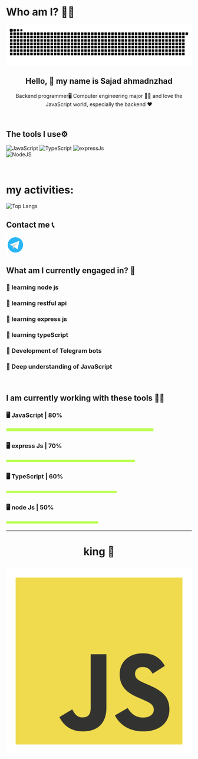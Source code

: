 # Who am I? 👨‍💻

<img align="center" src="https://raw.githubusercontent.com/imrrobat/imrrobat/d1b244e170d2b75fdda3efd499eaaf163f7a617c/images/github-contribution-grid-snake.svg" />

<h2 align="center">Hello, 👋 my name is Sajad ahmadnzhad</h2>
<p align="center">
   Backend programmer🖥 Computer engineering major  👨‍💻 and love the JavaScript world, especially the backend ❤️
</p>

<br />

<h2>The tools I use⚙️</h2>

![JavaScript](https://img.shields.io/badge/javascript-%23323330.svg?style=for-the-badge&logo=javascript&logoColor=%23F7DF1E) 
![TypeScript](https://img.shields.io/badge/type%20script-%23323330.svg?style=for-the-badge&logo=typescript&logoColor=blue) 
![expressJs](https://img.shields.io/badge/express-%23323330.svg?style=for-the-badge&logo=express&logoColor=%23F7DF1E)  
![NodeJS](https://img.shields.io/badge/node.js-6DA55F?style=for-the-badge&logo=node.js&logoColor=white)

<br />

<h1>my activities:</h1>

![Top Langs](https://github-readme-stats.vercel.app/api/top-langs/?username=sajad-ahmadnzhad&langs_count=8)

<h2>Contact me 📞</h2>
<a href="https://t.me/sajad_salmankhn"><img width="50px" height="50px" src="https://github.com/sabzlearn-ir/sabzlearn-ir/blob/main/icons8-telegram-96.png?raw=true" alt="Telegram" /></a>

<br />

<h2>What am I currently engaged in? 🔧</h2>

 <h3>🌟 learning node js</h3>
 <h3>🌟 learning restful api</h3>
 <h3>🌟 learning express js</h3>
 <h3>🌟 learning typeScript</h3>
 <h3>🌟 Development of Telegram bots </h3>
 <h3>🌟 Deep understanding of JavaScript</h3>

<br />

<h2>I am currently working with these tools 👨‍💻</h2>

<h3>🖥 JavaScript | 80%</h3> <img width="400px" src="https://github.com/sabzlearn-ir/sabzlearn-ir/blob/main/bar.png?raw=true" />
<h3>🖥 express Js | 70%</h3> <img width="350px" height="10px" src="https://github.com/sabzlearn-ir/sabzlearn-ir/blob/main/bar.png?raw=true" />
<h3>🖥 TypeScript | 60%</h3> <img width="300px" height="10px" src="https://github.com/sabzlearn-ir/sabzlearn-ir/blob/main/bar.png?raw=true" />
<h3>🖥 node Js | 50%</h3> <img width="250px" height="10px" src="https://github.com/sabzlearn-ir/sabzlearn-ir/blob/main/bar.png?raw=true" />


<hr />
<h1 align="center">king 👑
<p align="center">
<img src="https://github.com/sajad-ahmadnzhad/sajad-ahmadnzhad/blob/main/4373213_js_logo_logos_icon.png?raw=true" />
</p>
   
</h1>


